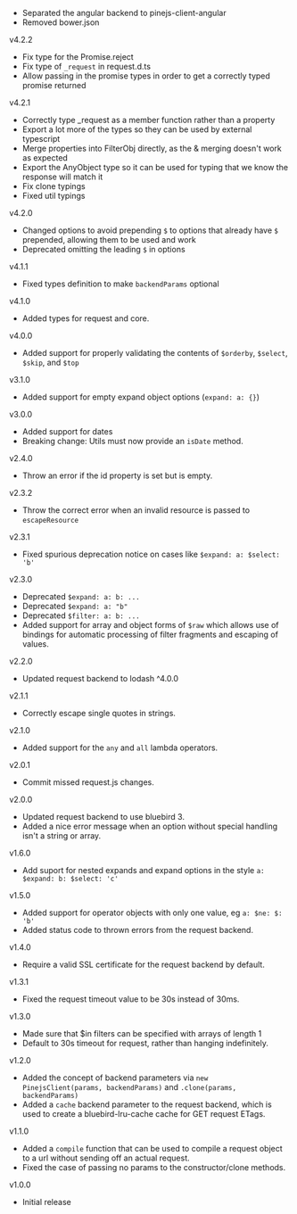 * Separated the angular backend to pinejs-client-angular
* Removed bower.json

v4.2.2

* Fix type for the Promise.reject
* Fix type of `_request` in request.d.ts
* Allow passing in the promise types in order to get a correctly typed promise returned

v4.2.1

* Correctly type _request as a member function rather than a property
* Export a lot more of the types so they can be used by external typescript
* Merge properties into FilterObj directly, as the & merging doesn't work as expected
* Export the AnyObject type so it can be used for typing that we know the response will match it
* Fix clone typings
* Fixed util typings

v4.2.0

* Changed options to avoid prepending `$` to options that already have `$` prepended, allowing them to be used and work
* Deprecated omitting the leading `$` in options

v4.1.1

* Fixed types definition to make `backendParams` optional

v4.1.0

* Added types for request and core.

v4.0.0

* Added support for properly validating the contents of `$orderby`, `$select`, `$skip`, and `$top`

v3.1.0

* Added support for empty expand object options (`expand: a: {}`)

v3.0.0

* Added support for dates
* Breaking change: Utils must now provide an `isDate` method.

v2.4.0

* Throw an error if the id property is set but is empty.

v2.3.2

* Throw the correct error when an invalid resource is passed to `escapeResource`

v2.3.1

* Fixed spurious deprecation notice on cases like `$expand: a: $select: 'b'`

v2.3.0

* Deprecated `$expand: a: b: ...`
* Deprecated `$expand: a: "b"`
* Deprecated `$filter: a: b: ...`
* Added support for array and object forms of `$raw` which allows use of bindings for automatic processing of filter fragments and escaping of values.

v2.2.0

* Updated request backend to lodash ^4.0.0

v2.1.1

* Correctly escape single quotes in strings.

v2.1.0

* Added support for the `any` and `all` lambda operators.

v2.0.1

* Commit missed request.js changes.

v2.0.0

* Updated request backend to use bluebird 3.
* Added a nice error message when an option without special handling isn't a string or array.

v1.6.0

* Add suport for nested expands and expand options in the style `a: $expand: b: $select: 'c'`

v1.5.0

* Added support for operator objects with only one value, eg `a: $ne: $: 'b'`
* Added status code to thrown errors from the request backend.

v1.4.0

* Require a valid SSL certificate for the request backend by default.

v1.3.1

* Fixed the request timeout value to be 30s instead of 30ms.

v1.3.0

* Made sure that $in filters can be specified with arrays of length 1
* Default to 30s timeout for request, rather than hanging indefinitely.

v1.2.0

* Added the concept of backend parameters via `new PinejsClient(params, backendParams)` and `.clone(params, backendParams)`
* Added a `cache` backend parameter to the request backend, which is used to create a bluebird-lru-cache cache for GET request ETags.

v1.1.0

* Added a `compile` function that can be used to compile a request object to a url without sending off an actual request.
* Fixed the case of passing no params to the constructor/clone methods.

v1.0.0

* Initial release
